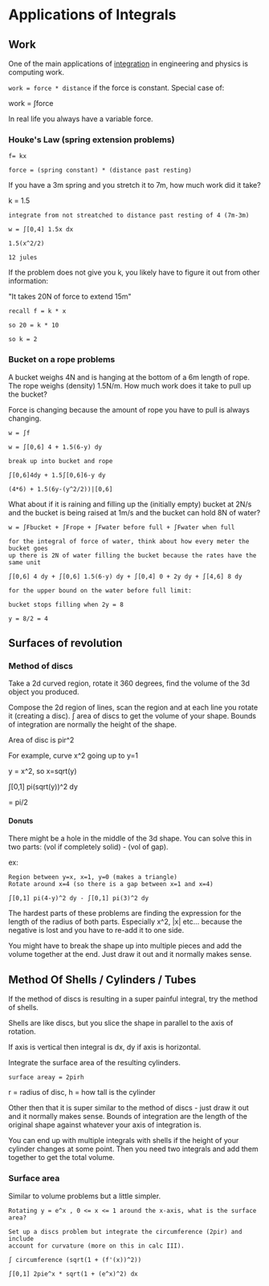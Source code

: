 # Applications of Integrals

## Work

One of the main applications of [integration](./integration.md) in engineering and physics is
computing work.

`work = force * distance` if the force is constant. Special case of:

work = ∫force

In real life you always have a variable force.

### Houke's Law (spring extension problems)

```
f= kx

force = (spring constant) * (distance past resting)
```

If you have a 3m spring and you stretch it to 7m, how much work did it take?

k = 1.5

```
integrate from not streatched to distance past resting of 4 (7m-3m)

w = ∫[0,4] 1.5x dx

1.5(x^2/2)

12 jules
```

If the problem does not give you k, you likely have to figure it out from other
information:

"It takes 20N of force to extend 15m"

```
recall f = k * x

so 20 = k * 10

so k = 2
```

### Bucket on a rope problems

A bucket weighs 4N and is hanging at the bottom of a 6m length of rope. The rope
weighs (density) 1.5N/m. How much work does it take to pull up the bucket?

Force is changing because the amount of rope you have to pull is always
changing.

```
w = ∫f

w = ∫[0,6] 4 + 1.5(6-y) dy

break up into bucket and rope

∫[0,6]4dy + 1.5∫[0,6]6-y dy

(4*6) + 1.5(6y-(y^2/2))|[0,6]
```

What about if it is raining and filling up the (initially empty) bucket at 2N/s and the bucket is
being raised at 1m/s and the bucket can hold 8N of water?

```
w = ∫Fbucket + ∫Frope + ∫Fwater before full + ∫Fwater when full

for the integral of force of water, think about how every meter the bucket goes
up there is 2N of water filling the bucket because the rates have the same unit

∫[0,6] 4 dy + ∫[0,6] 1.5(6-y) dy + ∫[0,4] 0 + 2y dy + ∫[4,6] 8 dy

for the upper bound on the water before full limit:

bucket stops filling when 2y = 8

y = 8/2 = 4
```

## Surfaces of revolution

### Method of discs

Take a 2d curved region, rotate it 360 degrees, find the volume of the 3d object
you produced.

Compose the 2d region of lines, scan the region and at each line you rotate it
(creating a disc). ∫ area of discs to get the volume of your shape. Bounds of
integration are normally the height of the shape.

Area of disc is pir^2

For example, curve x^2 going up to y=1

y = x^2, so x=sqrt(y)

∫[0,1] pi(sqrt(y))^2 dy

= pi/2

#### Donuts

There might be a hole in the middle of the 3d shape. You can solve this in two
parts: (vol if completely solid) - (vol of gap).

ex:

```
Region between y=x, x=1, y=0 (makes a triangle)
Rotate around x=4 (so there is a gap between x=1 and x=4)

∫[0,1] pi(4-y)^2 dy - ∫[0,1] pi(3)^2 dy
```

The hardest parts of these problems are finding the expression for the length of
the radius of both parts. Especially x^2, |x| etc... because the negative is
lost and you have to re-add it to one side.

You might have to break the shape up into multiple pieces and add the volume
together at the end. Just draw it out and it normally makes sense.

## Method Of Shells / Cylinders / Tubes

If the method of discs is resulting in a super painful integral, try the method
of shells.

Shells are like discs, but you slice the shape in parallel to the axis of
rotation.

If axis is vertical then integral is dx, dy if axis is horizontal.

Integrate the surface area of the resulting cylinders.

`surface areay = 2pirh`

r = radius of disc, h = how tall is the cylinder

Other then that it is super similar to the method of discs - just draw it out
and it normally makes sense. Bounds of integration are the length of the
original shape against whatever your axis of integration is.

You can end up with multiple integrals with shells if the height of your
cylinder changes at some point. Then you need two integrals and add them
together to get the total volume.

### Surface area

Similar to volume problems but a little simpler.

```
Rotating y = e^x , 0 <= x <= 1 around the x-axis, what is the surface area?

Set up a discs problem but integrate the circumference (2pir) and include
account for curvature (more on this in calc III).

∫ circumference (sqrt(1 + (f'(x))^2))

∫[0,1] 2pie^x * sqrt(1 + (e^x)^2) dx
```
